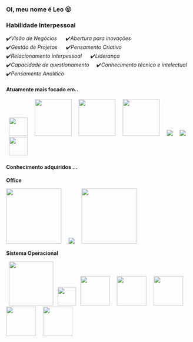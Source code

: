 ### OI, meu nome é Leo 😜
### **Habilidade Interpessoal**

✔️*Visão de Negócios* &nbsp;&nbsp;&nbsp;&nbsp; ✔️*Abertura para inovações*<br>
✔️*Gestão de Projetos* &nbsp;&nbsp;&nbsp;&nbsp; ✔️*Pensamento Criativo* <br>
✔️*Relacionamento interpessoal*  &nbsp;&nbsp;&nbsp;&nbsp; ✔️*Liderança* <br>
✔️*Capacidade de questionamento*  &nbsp;&nbsp;&nbsp;&nbsp;✔️*Conhecimento técnico e intelectual* <br>
✔️*Pensamento Analítico*

#### **Atuamente mais focado em..**
<div display="inline">
&nbsp;&nbsp;<img src="https://cdn.jsdelivr.net/gh/devicons/devicon/icons/python/python-original.svg" width="50"/>&nbsp;&nbsp;
&nbsp;&nbsp;<img src=https://github.com/LeoRodrigues2024/LeoRodrigues2024/assets/127344876/bfb97a13-06e5-4201-9336-36afcad6dc0b  width="100"/>&nbsp;&nbsp;
&nbsp;&nbsp;<img src=https://github.com/LeoRodrigues2024/LeoRodrigues2024/assets/127344876/d39fb374-3f29-4386-bacd-0714eb483c95  width="100"/>&nbsp;&nbsp;
&nbsp;&nbsp;<img src=https://github.com/LeoRodrigues2024/LeoRodrigues2024/assets/127344876/3e2515bf-e280-40c6-986e-0c4dc58dfa7d  width="100"/>&nbsp;&nbsp;
&nbsp;&nbsp;<img src=https://github.com/LeoRodrigues2024/LeoRodrigues2024/assets/127344876/11bd4da0-b934-4b2b-a1aa-9bd54c87691fwidth="100"/>&nbsp;&nbsp;
&nbsp;&nbsp;<img src=https://github.com/LeoRodrigues2024/LeoRodrigues2024/assets/127344876/647b3a96-955b-48b1-91fc-2703e6e2c13ewidth="100"/>&nbsp;&nbsp;
&nbsp;&nbsp;<img src=https://github.com/LeoRodrigues2024/LeoRodrigues2024/assets/127344876/838fd0a0-33f6-4d8a-a4f0-f84a64a5e8ac" width="50"/>&nbsp;&nbsp;

</div>

#### **Conhecimento adquiridos ...**

**Office**
<div display="inline">
<img src=https://github.com/LeoRodrigues2024/LeoRodrigues2024/assets/127344876/6229197d-82ac-4b3d-bb9a-e05759623998 width="150" />&nbsp;&nbsp;
&nbsp;&nbsp;<img src=https://github.com/LeoRodrigues2024/LeoRodrigues2024/assets/127344876/3b31b3e9-0d16-457b-b012-c9295a8fbf11width="150" />&nbsp;&nbsp;
&nbsp;&nbsp;<img src=https://github.com/LeoRodrigues2024/LeoRodrigues2024/assets/127344876/63b91539-91df-4e4d-b66e-aa8f899a480f width="150" />&nbsp;&nbsp;

</div> 

**Sistema Operacional**

<div display="inline">
&nbsp;&nbsp;<img src=https://github.com/LeoRodrigues2024/LeoRodrigues2024/assets/127344876/3b2299e6-8524-44fd-9a56-2158f3276b14 width="120" />&nbsp;&nbsp;
<img src="https://cdn.jsdelivr.net/gh/devicons/devicon/icons/linux/linux-original.svg"width="50" />
&nbsp;&nbsp;<img src=https://github.com/LeoRodrigues2024/LeoRodrigues2024/assets/127344876/379d4c50-f7b6-437a-863c-c4007c35d504 width="80" />&nbsp;&nbsp;
&nbsp;&nbsp;<img src=https://github.com/LeoRodrigues2024/LeoRodrigues2024/assets/127344876/3a8f59de-0ebe-4116-938d-778aff42583b width="80" />&nbsp;&nbsp;
&nbsp;&nbsp;<img src=https://github.com/LeoRodrigues2024/LeoRodrigues2024/assets/127344876/411b09c4-2d96-42ee-bf06-5e8f4eed76e9 width="80" />&nbsp;&nbsp;
&nbsp;&nbsp;<img src=https://github.com/LeoRodrigues2024/LeoRodrigues2024/assets/127344876/7c9678db-e07b-4c45-85c4-6693a8a214a3 width="80" />&nbsp;&nbsp;
&nbsp;&nbsp;<img src=https://github.com/LeoRodrigues2024/LeoRodrigues2024/assets/127344876/4cefeb1c-284e-441e-aab8-b1e19ecede93 width="80" />&nbsp;&nbsp;


</div> 
          
          
